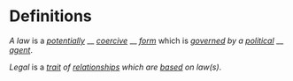 # Definitions

_A law_ is a [_potentially_](https://github.com/gcassel/Modular-Organization-Terminology/blob/master/terms/potential.md) __ [_coercive_](https://github.com/gcassel/Modular-Organization-Terminology/blob/master/terms/coerce.md) __ [_form_](https://github.com/gcassel/Modular-Organization-Terminology/blob/master/terms/form.md) which is [_governed_](https://github.com/gcassel/Modular-Organization-Terminology/blob/master/terms/governance.md) _by a_ [_political_](https://github.com/gcassel/Modular-Organization-Terminology/blob/master/terms/politics.md) __ [_agent_](https://github.com/gcassel/Modular-Organization-Terminology/blob/master/terms/agent.md).

_Legal_ is a [_trait_](https://github.com/gcassel/Modular-Organization-Terminology/blob/master/terms/trait.md) _of_ [_relationships_](https://github.com/gcassel/Modular-Organization-Terminology/blob/master/terms/relate.md) _which are_ [_based_](https://github.com/gcassel/Modular-Organization-Terminology/blob/master/terms/base.md) _on law(s)_.
